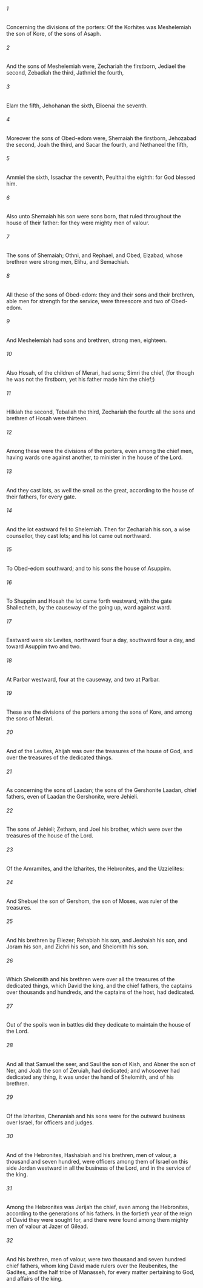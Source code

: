 ###### 1
Concerning the divisions of the porters: Of the Korhites was Meshelemiah the son of Kore, of the sons of Asaph.

###### 2
And the sons of Meshelemiah were, Zechariah the firstborn, Jediael the second, Zebadiah the third, Jathniel the fourth,

###### 3
Elam the fifth, Jehohanan the sixth, Elioenai the seventh.

###### 4
Moreover the sons of Obed-edom were, Shemaiah the firstborn, Jehozabad the second, Joah the third, and Sacar the fourth, and Nethaneel the fifth,

###### 5
Ammiel the sixth, Issachar the seventh, Peulthai the eighth: for God blessed him.

###### 6
Also unto Shemaiah his son were sons born, that ruled throughout the house of their father: for they were mighty men of valour.

###### 7
The sons of Shemaiah; Othni, and Rephael, and Obed, Elzabad, whose brethren were strong men, Elihu, and Semachiah.

###### 8
All these of the sons of Obed-edom: they and their sons and their brethren, able men for strength for the service, were threescore and two of Obed-edom.

###### 9
And Meshelemiah had sons and brethren, strong men, eighteen.

###### 10
Also Hosah, of the children of Merari, had sons; Simri the chief, (for though he was not the firstborn, yet his father made him the chief;)

###### 11
Hilkiah the second, Tebaliah the third, Zechariah the fourth: all the sons and brethren of Hosah were thirteen.

###### 12
Among these were the divisions of the porters, even among the chief men, having wards one against another, to minister in the house of the Lord.

###### 13
And they cast lots, as well the small as the great, according to the house of their fathers, for every gate.

###### 14
And the lot eastward fell to Shelemiah. Then for Zechariah his son, a wise counsellor, they cast lots; and his lot came out northward.

###### 15
To Obed-edom southward; and to his sons the house of Asuppim.

###### 16
To Shuppim and Hosah the lot came forth westward, with the gate Shallecheth, by the causeway of the going up, ward against ward.

###### 17
Eastward were six Levites, northward four a day, southward four a day, and toward Asuppim two and two.

###### 18
At Parbar westward, four at the causeway, and two at Parbar.

###### 19
These are the divisions of the porters among the sons of Kore, and among the sons of Merari.

###### 20
And of the Levites, Ahijah was over the treasures of the house of God, and over the treasures of the dedicated things.

###### 21
As concerning the sons of Laadan; the sons of the Gershonite Laadan, chief fathers, even of Laadan the Gershonite, were Jehieli.

###### 22
The sons of Jehieli; Zetham, and Joel his brother, which were over the treasures of the house of the Lord.

###### 23
Of the Amramites, and the Izharites, the Hebronites, and the Uzzielites:

###### 24
And Shebuel the son of Gershom, the son of Moses, was ruler of the treasures.

###### 25
And his brethren by Eliezer; Rehabiah his son, and Jeshaiah his son, and Joram his son, and Zichri his son, and Shelomith his son.

###### 26
Which Shelomith and his brethren were over all the treasures of the dedicated things, which David the king, and the chief fathers, the captains over thousands and hundreds, and the captains of the host, had dedicated.

###### 27
Out of the spoils won in battles did they dedicate to maintain the house of the Lord.

###### 28
And all that Samuel the seer, and Saul the son of Kish, and Abner the son of Ner, and Joab the son of Zeruiah, had dedicated; and whosoever had dedicated any thing, it was under the hand of Shelomith, and of his brethren.

###### 29
Of the Izharites, Chenaniah and his sons were for the outward business over Israel, for officers and judges.

###### 30
And of the Hebronites, Hashabiah and his brethren, men of valour, a thousand and seven hundred, were officers among them of Israel on this side Jordan westward in all the business of the Lord, and in the service of the king.

###### 31
Among the Hebronites was Jerijah the chief, even among the Hebronites, according to the generations of his fathers. In the fortieth year of the reign of David they were sought for, and there were found among them mighty men of valour at Jazer of Gilead.

###### 32
And his brethren, men of valour, were two thousand and seven hundred chief fathers, whom king David made rulers over the Reubenites, the Gadites, and the half tribe of Manasseh, for every matter pertaining to God, and affairs of the king.

